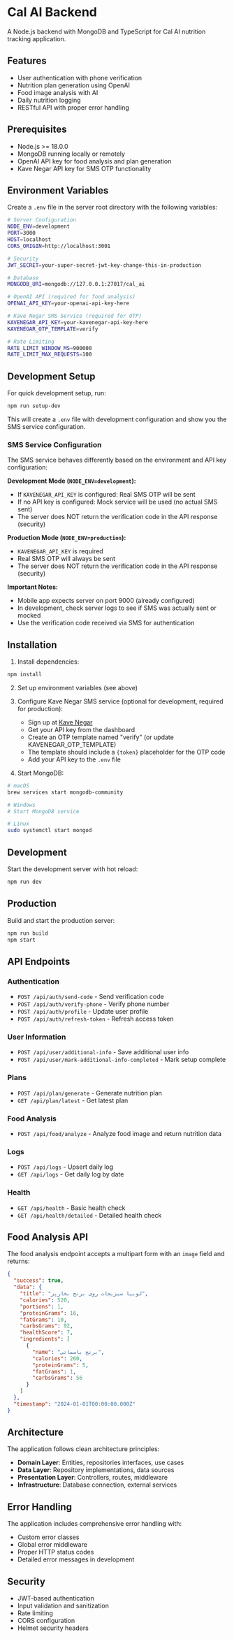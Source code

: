 # Cal AI Backend

A Node.js backend with MongoDB and TypeScript for Cal AI nutrition tracking application.

## Features

- User authentication with phone verification
- Nutrition plan generation using OpenAI
- Food image analysis with AI
- Daily nutrition logging
- RESTful API with proper error handling

## Prerequisites

- Node.js >= 18.0.0
- MongoDB running locally or remotely
- OpenAI API key for food analysis and plan generation
- Kave Negar API key for SMS OTP functionality

## Environment Variables

Create a `.env` file in the server root directory with the following variables:

```bash
# Server Configuration
NODE_ENV=development
PORT=3000
HOST=localhost
CORS_ORIGIN=http://localhost:3001

# Security
JWT_SECRET=your-super-secret-jwt-key-change-this-in-production

# Database
MONGODB_URI=mongodb://127.0.0.1:27017/cal_ai

# OpenAI API (required for food analysis)
OPENAI_API_KEY=your-openai-api-key-here

# Kave Negar SMS Service (required for OTP)
KAVENEGAR_API_KEY=your-kavenegar-api-key-here
KAVENEGAR_OTP_TEMPLATE=verify

# Rate Limiting
RATE_LIMIT_WINDOW_MS=900000
RATE_LIMIT_MAX_REQUESTS=100
```

## Development Setup

For quick development setup, run:

```bash
npm run setup-dev
```

This will create a `.env` file with development configuration and show you the SMS service configuration.

### SMS Service Configuration

The SMS service behaves differently based on the environment and API key configuration:

**Development Mode (`NODE_ENV=development`):**
- If `KAVENEGAR_API_KEY` is configured: Real SMS OTP will be sent
- If no API key is configured: Mock service will be used (no actual SMS sent)
- The server does NOT return the verification code in the API response (security)

**Production Mode (`NODE_ENV=production`):**
- `KAVENEGAR_API_KEY` is required
- Real SMS OTP will always be sent
- The server does NOT return the verification code in the API response (security)

**Important Notes:**
- Mobile app expects server on port 9000 (already configured)
- In development, check server logs to see if SMS was actually sent or mocked
- Use the verification code received via SMS for authentication

## Installation

1. Install dependencies:
```bash
npm install
```

2. Set up environment variables (see above)

3. Configure Kave Negar SMS service (optional for development, required for production):
   - Sign up at [Kave Negar](https://kavenegar.com/)
   - Get your API key from the dashboard
   - Create an OTP template named "verify" (or update KAVENEGAR_OTP_TEMPLATE)
   - The template should include a `{token}` placeholder for the OTP code
   - Add your API key to the `.env` file

5. Start MongoDB:
```bash
# macOS
brew services start mongodb-community

# Windows
# Start MongoDB service

# Linux
sudo systemctl start mongod
```

## Development

Start the development server with hot reload:
```bash
npm run dev
```

## Production

Build and start the production server:
```bash
npm run build
npm start
```

## API Endpoints

### Authentication
- `POST /api/auth/send-code` - Send verification code
- `POST /api/auth/verify-phone` - Verify phone number
- `POST /api/auth/profile` - Update user profile
- `POST /api/auth/refresh-token` - Refresh access token

### User Information
- `POST /api/user/additional-info` - Save additional user info
- `POST /api/user/mark-additional-info-completed` - Mark setup complete

### Plans
- `POST /api/plan/generate` - Generate nutrition plan
- `GET /api/plan/latest` - Get latest plan

### Food Analysis
- `POST /api/food/analyze` - Analyze food image and return nutrition data

### Logs
- `POST /api/logs` - Upsert daily log
- `GET /api/logs` - Get daily log by date

### Health
- `GET /api/health` - Basic health check
- `GET /api/health/detailed` - Detailed health check

## Food Analysis API

The food analysis endpoint accepts a multipart form with an `image` field and returns:

```json
{
  "success": true,
  "data": {
    "title": "لوبیا سبزیجات روی برنج بخارپز",
    "calories": 520,
    "portions": 1,
    "proteinGrams": 16,
    "fatGrams": 10,
    "carbsGrams": 92,
    "healthScore": 7,
    "ingredients": [
      {
        "name": "برنج باسماتی",
        "calories": 260,
        "proteinGrams": 5,
        "fatGrams": 1,
        "carbsGrams": 56
      }
    ]
  },
  "timestamp": "2024-01-01T00:00:00.000Z"
}
```

## Architecture

The application follows clean architecture principles:

- **Domain Layer**: Entities, repositories interfaces, use cases
- **Data Layer**: Repository implementations, data sources
- **Presentation Layer**: Controllers, routes, middleware
- **Infrastructure**: Database connection, external services

## Error Handling

The application includes comprehensive error handling with:
- Custom error classes
- Global error middleware
- Proper HTTP status codes
- Detailed error messages in development

## Security

- JWT-based authentication
- Input validation and sanitization
- Rate limiting
- CORS configuration
- Helmet security headers
